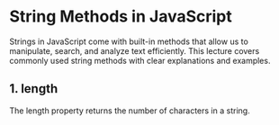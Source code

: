# String Methods in JavaScript

Strings in JavaScript come with built-in methods that allow us to manipulate, search, and analyze text efficiently. This lecture covers commonly used string methods with clear explanations and examples.

## 1. length

The length property returns the number of characters in a string.
